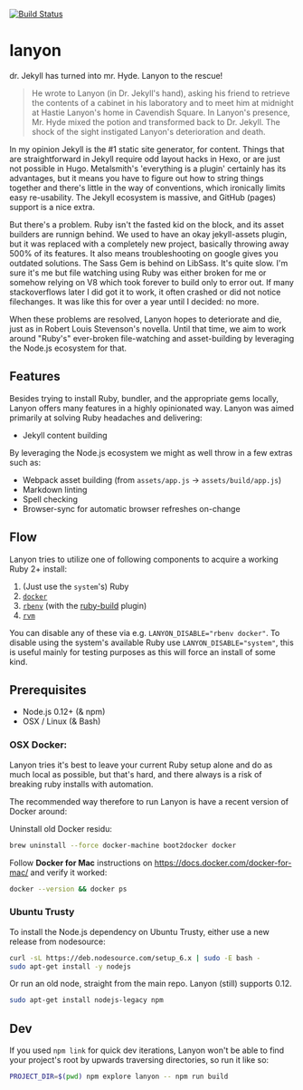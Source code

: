 [![Build Status](https://travis-ci.org/kvz/lanyon.svg?branch=master)](https://travis-ci.org/kvz/lanyon)

# lanyon
dr. Jekyll has turned into mr. Hyde. Lanyon to the rescue!

> He wrote to Lanyon (in Dr. Jekyll's hand), asking his friend to retrieve the contents of a cabinet in his laboratory and to meet him at midnight at Hastie Lanyon's home in Cavendish Square. In Lanyon's presence, Mr. Hyde mixed the potion and transformed back to Dr. Jekyll. The shock of the sight instigated Lanyon's deterioration and death.

In my opinion Jekyll is the #1 static site generator, for content. Things that are straightforward in Jekyll require odd layout hacks in Hexo, or are just not possible in Hugo. Metalsmith's 'everything is a plugin' certainly has its advantages, but it means you have to figure out how to string things together and there's little in the way of conventions, which ironically limits easy re-usability. The Jekyll ecosystem is massive, and GitHub (pages) support is a nice extra.

But there's a problem. Ruby isn't the fasted kid on the block, and its asset builders are runnign behind. We used to have an okay jekyll-assets plugin, but it was replaced with a completely new project, basically throwing away 500% of its features. It also means troubleshooting on google gives you outdated solutions. The Sass Gem is behind on LibSass. It's quite slow. I'm sure it's me but file watching using Ruby was either broken for me or somehow relying on V8 which took forever to build only to error out. If many stackoverflows later I did got it to work, it often crashed or did not notice filechanges. It was like this for over a year until I decided: no more.

When these problems are resolved, Lanyon hopes to deteriorate and die, just as in Robert Louis Stevenson's novella. Until that time, we aim to work around "Ruby's" ever-broken file-watching and asset-building by leveraging the Node.js ecosystem for that. 

## Features

Besides trying to install Ruby, bundler, and the appropriate gems locally, Lanyon offers 
many features in a highly opinionated way. Lanyon was aimed primarily at solving Ruby headaches and delivering:

- Jekyll content building

By leveraging the Node.js ecosystem we might as well throw in a few extras such as:

- Webpack asset building (from `assets/app.js` -> `assets/build/app.js`)
- Markdown linting
- Spell checking
- Browser-sync for automatic browser refreshes on-change

## Flow

Lanyon tries to utilize one of following components to acquire a working Ruby 2+ install:

1. (Just use the `system`'s) Ruby
1. [`docker`](https://www.docker.com/)
1. [`rbenv`](https://github.com/rbenv/rbenv) (with the [ruby-build](https://github.com/rbenv/ruby-build) plugin)
1. [`rvm`](https://rvm.io/)

You can disable any of these via e.g. `LANYON_DISABLE="rbenv docker"`.
To disable using the system's available Ruby use `LANYON_DISABLE="system"`, this is useful
mainly for testing purposes as this will force an install of some kind.

## Prerequisites

- Node.js 0.12+ (& npm)
- OSX / Linux (& Bash)

### OSX Docker:

Lanyon tries it's best to leave your current Ruby setup alone and do as much local as possible,
but that's hard, and there always is a risk of breaking ruby installs with automation.

The recommended way therefore to run Lanyon is have a recent version of Docker around:

Uninstall old Docker residu:

```bash
brew uninstall --force docker-machine boot2docker docker
```

Follow **Docker for Mac** instructions on <https://docs.docker.com/docker-for-mac/> and verify it worked:

```bash
docker --version && docker ps
```

### Ubuntu Trusty

To install the Node.js dependency on Ubuntu Trusty, either use a new release from nodesource:

```bash
curl -sL https://deb.nodesource.com/setup_6.x | sudo -E bash -
sudo apt-get install -y nodejs
```

Or run an old node, straight from the main repo. Lanyon (still) supports 0.12.

```bash
sudo apt-get install nodejs-legacy npm
```

## Dev

If you used `npm link` for quick dev iterations, Lanyon won't be able to find your project's root by upwards traversing directories, so run it like so:

```bash
PROJECT_DIR=$(pwd) npm explore lanyon -- npm run build
```
